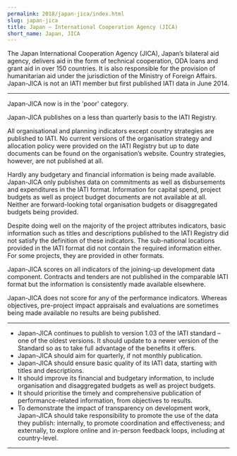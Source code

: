 ```yaml
---
permalink: 2018/japan-jica/index.html
slug: japan-jica
title: Japan – International Cooperation Agency (JICA)
short_name: Japan, JICA
---
```


The Japan International Cooperation Agency (JICA), Japan’s bilateral aid agency, delivers aid in the form of technical cooperation, ODA loans and grant aid in over 150 countries. It is also responsible for the provision of humanitarian aid under the jurisdiction of the Ministry of Foreign Affairs. Japan-JICA is not an IATI member but first published IATI data in June 2014.

---

Japan-JICA now is in the 'poor' category.

Japan-JICA publishes on a less than quarterly basis to the IATI Registry.

All organisational and planning indicators except country strategies are published to IATI. No current versions of the organisation strategy and allocation policy were provided on the IATI Registry but up to date documents can be found on the organisation’s website. Country strategies, however, are not published at all.

Hardly any budgetary and financial information is being made available. Japan-JICA only publishes data on commitments as well as disbursements and expenditures in the IATI format. Information for capital spend, project budgets as well as project budget documents are not available at all. Neither are forward-looking total organisation budgets or disaggregated budgets being provided.

Despite doing well on the majority of the project attributes indicators, basic information such as titles and descriptions published to the IATI Registry did not satisfy the definition of these indicators. The sub-national locations provided in the IATI format did not contain the required information either. For some projects, they are provided in other formats.

Japan-JICA scores on all indicators of the joining-up development data component. Contracts and tenders are not published in the comparable IATI format but the information is consistently made available elsewhere.

Japan-JICA does not score for any of the performance indicators. Whereas objectives, pre-project impact appraisals and evaluations are sometimes being made available no results are being published.

---

 * Japan-JICA continues to publish to version 1.03 of the IATI standard – one of the oldest versions. It should update to a newer version of the Standard so as to take full advantage of the benefits it offers.
 * Japan-JICA should aim for quarterly, if not monthly publication.
 * Japan-JICA should ensure basic quality of its IATI data, starting with titles and descriptions.
 * It should improve its financial and budgetary information, to include organisation and disaggregated budgets as well as project budgets.
 * It should prioritise the timely and comprehensive publication of performance-related information, from objectives to results.
 * To demonstrate the impact of transparency on development work, Japan-JICA should take responsibility to promote the use of the data they publish: internally, to promote coordination and effectiveness; and externally, to explore online and in-person feedback loops, including at country-level.

---
